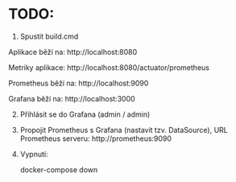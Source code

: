 # TODO:

1. Spustit build.cmd

Aplikace běží na:
	http://localhost:8080

Metriky aplikace:
	http://localhost:8080/actuator/prometheus

Prometheus běží na:
	http://localhost:9090

Grafana běží na:
	http://localhost:3000

2. Přihlásit se do Grafana (admin / admin)

3. Propojit Prometheus s Grafana (nastavit tzv. DataSource),
   URL Prometheus serveru: http://prometheus:9090

4. Vypnutí:

	docker-compose down